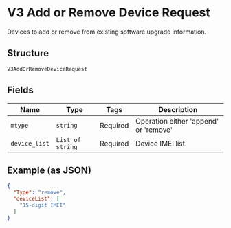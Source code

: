 
# V3 Add or Remove Device Request

Devices to add or remove from existing software upgrade information.

## Structure

`V3AddOrRemoveDeviceRequest`

## Fields

| Name | Type | Tags | Description |
|  --- | --- | --- | --- |
| `mtype` | `string` | Required | Operation either 'append' or 'remove' |
| `device_list` | `List of string` | Required | Device IMEI list. |

## Example (as JSON)

```json
{
  "Type": "remove",
  "deviceList": [
    "15-digit IMEI"
  ]
}
```

